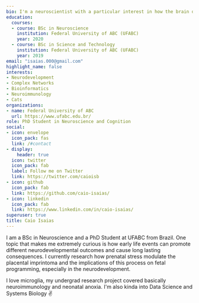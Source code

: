 ```yaml
---
bio: I'm a neuroscientist with a particular interest in how the brain develop and which factors modulate this process in good or bad ways.
education:
  courses:
  - course: BSc in Neuroscience
    institution: Federal University of ABC (UFABC)
    year: 2020
  - course: BSc in Science and Technology
    institution: Federal University of ABC (UFABC)
    year: 2019
email: "isaias.000@gmail.com"
highlight_name: false
interests:
- Neurodevelopment
- Complex Networks
- Bioinformatics
- Neuroimmunology
- Cats
organizations:
- name: Federal University of ABC
  url: https://www.ufabc.edu.br/
role: PhD Student in Neuroscience and Cognition
social:
- icon: envelope
  icon_pack: fas
  link: /#contact
- display:
    header: true
  icon: twitter
  icon_pack: fab
  label: Follow me on Twitter
  link: https://twitter.com/caioisb
- icon: github
  icon_pack: fab
  link: https://github.com/caio-isaias/
- icon: linkedin
  icon_pack: fab
  link: https://www.linkedin.com/in/caio-isaias/
superuser: true
title: Caio Isaias
---
```


I am a BSc in Neuroscience and a PhD Student at UFABC from Brazil. One topic that makes me extremely curious is how early life events can promote different neurodevelopmental outcomes and cause long lasting consequences. I currently research how prenatal stress modulate the placental imprintoma and the implications of this process on fetal programming, especially in the neurodevelopment.

I love microglia, my undergrad research project covered basically neuroimmunology and neonatal anoxia. I'm also kinda into Data Science and Systems Biology :v: 

<!--  
{{< icon name="download" pack="fas" >}} Download my {{< staticref "..." "newtab" >}}resumé{{< /staticref >}}.
--> 